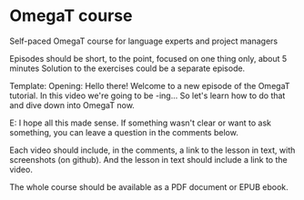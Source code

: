 # OmegaT course
Self-paced OmegaT course for language experts and project managers

Episodes should be short, to the point, focused on one thing only, about 5 minutes 
Solution to the exercises could be a separate episode. 

Template: 
Opening: Hello there! Welcome to a new episode of the OmegaT tutorial. In this video we're going to be -ing... 
So let's learn how to do that and dive down into OmegaT now.

E: I hope all this made sense. If something wasn't clear or want to ask something, you can leave a question in the comments below. 

Each video should include, in the comments, a link to the lesson in text, with screenshots (on github). And the lesson in text should include a link to the video.

The whole course should be available as a PDF document or EPUB ebook.
